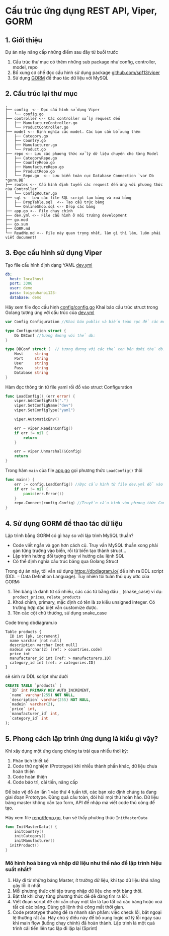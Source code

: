 # Cấu trúc ứng dụng REST API, Viper, GORM

## 1. Giới thiệu
Dự án này nâng cấp những điểm sau đây từ buổi trước
1. Cấu trúc thư mục có thêm những sub package như config, controller, model, repo
2. Bổ xung cơ chế đọc cấu hình sử dụng package [github.com/spf13/viper](https://github.com/spf13/viper)
3. Sử dụng [GORM](https://gorm.io/index.html) để thao tác dữ liệu với MySQL


## 2. Cấu trúc lại thư mục

```
.
├── config  <-- Đọc cấu hình sử dụng Viper
│   └── config.go
├── controller <-- Các controller xử lý request đến
│   ├── ManufactureController.go
│   └── ProductController.go
├── model <-- Định nghĩa các model. Các bạn cần bổ xung thêm
│   ├── Category.go
│   ├── Country.go
│   ├── Manufacturer.go
│   └── Product.go
├── repo <-- Lưu các phương thức xử lý dữ liệu chuyên cho từng Model
│   ├── CategoryRepo.go
│   ├── CountryRepo.go
│   ├── ManufactureRepo.go
│   ├── ProductRepo.go
│   └── Repo.go  <-- Lưu biến toàn cục Database Connection `var Db *gorm.DB`
├── routes <-- Cấu hình định tuyến các request đến ứng với phương thức của Controller`
│   └── ConfigRouter.go
├── sql <-- Lưu các file SQL script tạo bảng và xoá bảng
│   ├── DropTable.sql  <-- Tạo cấu trúc bảng
│   └── OnlineShop.sql <-- Drop các bảng
├── app.go <-- File chạy chính
├── dev.yml <-- File cấu hình ở môi trường development
├── go.mod
├── go.sum
├── GORM.md
└── ReadMe.md <-- File này quan trọng nhất, làm gì thì làm, luôn phải viết document!
```

## 3. Đọc cấu hình sử dụng Viper

Tạo file cấu hình định dạng YAML [dev.yml](dev.yml)
```yaml
db:
  host: localhost
  port: 3306
  user: demo
  pass: toiyeuhanoi123-
  database: demo
```

Hãy xem file đọc cấu hình [config/config.go](config/config.go)
Khai báo cấu trúc struct trong Golang tương ứng với cấu trúc của [dev.yml](dev.yml)
```go
var Config Configuration //Khai báo public và biến toàn cục để các module khác dùng nhé

type Configuration struct {
	Db DBConf //tương đương với thẻ db:
}

type DBConf struct {  // tương đương với các thẻ con bên dưới thẻ db:
	Host     string
	Port     string
	User     string
	Pass     string
	Database string
}
```

Hàm đọc thông tin từ file yaml rồi đổ vào struct Configuration
```go
func LoadConfig() (err error) {
	viper.AddConfigPath(".")
	viper.SetConfigName("dev")
	viper.SetConfigType("yaml")

	viper.AutomaticEnv()

	err = viper.ReadInConfig()
	if err != nil {
		return
	}

	err = viper.Unmarshal(&Config)
	return
}
```

Trong hàm ```main``` của file [app.go](app.go) gọi phương thức `LoadConfig()` thôi
```go
func main() {
	err := config.LoadConfig() //Đọc cấu hình từ file dev.yml đổ vào biến toàn cục config.Config
	if err != nil {
		panic(err.Error())
	}
	repo.Connect(config.Config) //Truyền cấu hình vào phương thức Connect của package repo
}
```

## 4. Sử dụng GORM để thao tác dữ liệu

Lập trình bằng GORM có gì hay so với lập trình MySQL thuần?

* Code viết ngắn và gọn hơn cách cũ. Truy vấn MySQL thuần xong phải gán từng trường vào biến, rồi từ biến tạo thành struct...
* Lập trình hướng đối tượng thay vì hướng câu lệnh SQL
* Có thể định nghĩa cấu trúc bảng qua Golang Struct

Trong dự án này, tôi vẫn sử dụng https://dbdiagram.io/ để sinh ra DDL script (DDL = Data Definition Language). Tuy nhiên tôi tuân thủ quy ước của GORM:

1. Tên bảng là danh từ số nhiều, các các từ bằng dấu `_` (snake_case) ví dụ: `product_prices`, `relate_products`
2. Khoá chính, primary, mặc định có tên là `ID` kiểu unsigned integer. Có trường hợp đặc biệt vẫn customize được.
3. Tên các cột chữ thường, sử dụng snake_case

Code trong dbdiagram.io
```
Table products {
  ID int [pk, increment]
  name varchar [not null]
  description varchar [not null]
  madein varchar(2) [ref: > countries.code]
  price int
  manufacturer_id int [ref: > manufacturers.ID]
  category_id int [ref: > categories.ID]
}
```
sẽ sinh ra DDL script như dưới

```sql
CREATE TABLE `products` (
  `ID` int PRIMARY KEY AUTO_INCREMENT,
  `name` varchar(255) NOT NULL,
  `description` varchar(255) NOT NULL,
  `madein` varchar(2),
  `price` int,
  `manufacturer_id` int,
  `category_id` int
);
```

## 5. Phong cách lập trình ứng dụng là kiểu gì vậy?

Khi xây dựng một ứng dụng chúng ta trải qua nhiều thời kỳ:
1. Phân tích thiết kế
2. Code thử nghiệm (Prototype) khi nhiều thành phần khác, dữ liệu chưa hoàn thiện
3. Code hoàn thiện
4. Code bảo trì, cải tiến, nâng cấp

Để bảo vệ đồ án lần 1 vào thứ 4 tuần tới, các bạn xác định chúng ta đang giai đoạn Prototype.
Đừng quá cầu toàn, đòi hỏi mọi thứ hoàn hảo. Dữ liệu bảng master không cần tạo form, API để nhập mà viết code thủ công để tạo.

Hãy xem file [repo/Repo.go](repo/Repo.go), bạn sẽ thấy phương thức `InitMasterData`

```go
func InitMasterData() {
	initCountry()
	initCategory()
	initManufacturer()
  initProduct()
}
```

### Mô hình hoá bảng và nhập dữ liệu như thế nào để lập trình hiệu suất nhất?

1. Hãy đi từ những bảng Master, ít trường dữ liệu, khi tạo dữ liệu khả năng gây lỗi ít nhất
2. Mỗi phương thức chỉ tập trung nhập dữ liệu cho một bảng thôi.
3. Bật tắt khi chạy từng phương thức để dễ dàng tìm ra lỗi.
4. Viết đoạn script để chỉ cần chạy một lần là tạo tất cả các bảng hoặc xoá tất cả các bảng. Đừng gõ lệnh thủ công mất thời gian.
5. Code prototype thường để ra nhanh sản phẩm: việc check lỗi, bắt ngoại lệ thường rất ẩu. Hãy chú ý điều này để bổ xung logic xử lý lỗi ngay sau khi main flow (luồng chạy chính) đã hoàn thành. Lập trình là một quá trình cải tiến liên tục lặp đi lặp lại (Sprint)


